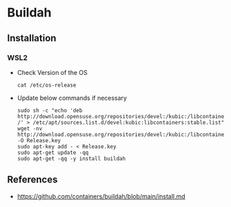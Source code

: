 # Buildah

## Installation

### WSL2

- Check Version of the OS
  ```
  cat /etc/os-release
  ```
- Update below commands if necessary
  ```
  sudo sh -c "echo 'deb http://download.opensuse.org/repositories/devel:/kubic:/libcontainers:/stable/xUbuntu_20.04/ /' > /etc/apt/sources.list.d/devel:kubic:libcontainers:stable.list"
  wget -nv http://download.opensuse.org/repositories/devel:/kubic:/libcontainers:/stable/xUbuntu_20.04/Release.key -O Release.key
  sudo apt-key add - < Release.key
  sudo apt-get update -qq
  sudo apt-get -qq -y install buildah
  ```

## References

- https://github.com/containers/buildah/blob/main/install.md